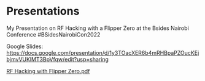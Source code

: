 # Presentations

My Presentation on RF Hacking with a Flipper Zero at the Bsides Nairobi Conference #BSidesNairobiCon2022

Google Slides: https://docs.google.com/presentation/d/1y3TOacXER6b4mRHBpaPZOucKEjbjmvVUKlMT3BpVfqw/edit?usp=sharing

[RF Hacking with Flipper Zero.pdf](https://github.com/n0n5m1l3/Presentations/files/9614304/RF.Hacking.with.Flipper.Zero.pdf)
